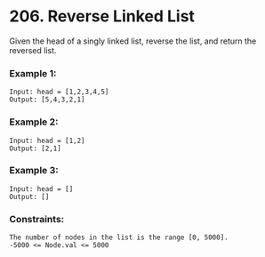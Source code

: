 # 206. Reverse Linked List

Given the head of a singly linked list, reverse the list, and return the reversed list.

 

### Example 1:

```
Input: head = [1,2,3,4,5]
Output: [5,4,3,2,1]
```
### Example 2:

```
Input: head = [1,2]
Output: [2,1]
```
### Example 3:
```
Input: head = []
Output: []
```

### Constraints:
```
The number of nodes in the list is the range [0, 5000].
-5000 <= Node.val <= 5000
```
